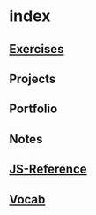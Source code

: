 # index

## [Exercises](https://github.com/Joaoviana/Exercises)

## Projects

## Portfolio

## Notes

## [JS-Reference](https://github.com/Joaoviana/JS-Reference)

## [Vocab](https://github.com/Joaoviana/vocab/tree/master)
